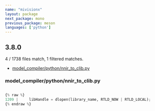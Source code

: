 ```yaml
---
name: "mivisionx"
layout: package
next_package: mono
previous_package: meson
languages: ['python']
---
```

## 3.8.0
4 / 1738 files match, 1 filtered matches.

 - [model_compiler/python/nnir_to_clib.py](#model_compilerpythonnnir_to_clibpy)

### model_compiler/python/nnir_to_clib.py

```python

{% raw %}
1209 |     libHandle = dlopen(library_name, RTLD_NOW | RTLD_LOCAL);
{% endraw %}

```
